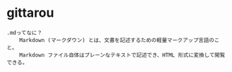 # gittarou
    .mdってなに？
        Markdown (マークダウン) とは、文書を記述するための軽量マークアップ言語のこと。
        Markdown ファイル自体はプレーンなテキストで記述でき、HTML 形式に変換して閲覧できる。